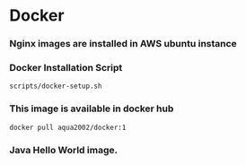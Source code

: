 # Docker

### Nginx images are installed in AWS ubuntu instance 


### Docker Installation Script 
`scripts/docker-setup.sh`

### This image is available in docker hub 
`docker pull aqua2002/docker:1`

### Java Hello World image. 




